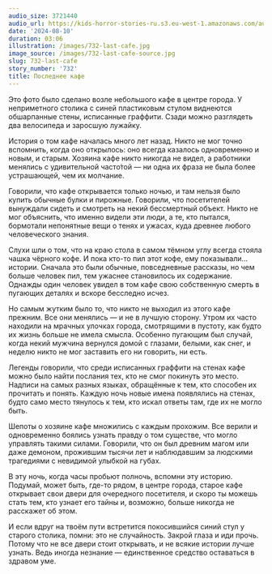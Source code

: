 ```yaml
---
audio_size: 3721440
audio_url: https://kids-horror-stories-ru.s3.eu-west-1.amazonaws.com/audio/732-last-cafe.mp3
date: '2024-08-10'
duration: 03:06
illustration: /images/732-last-cafe.jpg
image_source: /images/732-last-cafe-source.jpg
slug: 732-last-cafe
story_number: '732'
title: Последнее кафе
---
```


Это фото было сделано возле небольшого кафе в центре города. У неприметного столика с синей пластиковым стулом виднеются обшарпанные стены, исписанные граффити. Сзади можно разглядеть два велосипеда и заросшую лужайку.

История о том кафе началась много лет назад. Никто не мог точно вспомнить, когда оно открылось: оно всегда казалось одновременно и новым, и старым. Хозяина кафе никто никогда не видел, а работники менялись с удивительной часто́той — ни одна их фраза не была более устрашающей, чем их молчание.

Говорили, что кафе открывается только ночью, и там нельзя было купить обычные булки и пирожные. Говорили, что посетителей вынуждали сидеть и смотреть на некий бессмертный объект. Никто не мог объяснить, что именно видели эти люди, а те, кто пытался, бормотали непонятные вещи о тенях и ужасах, куда древнее любого человеческого знания.

Слухи шли о том, что на краю стола в самом тёмном углу всегда стояла чашка чёрного кофе. И пока кто-то пил этот кофе, ему показывали… истории. Сначала это были обычные, повседневные рассказы, но чем больше человек пил, тем ужаснее становилось их содержание. Однажды один человек увидел в том кафе свою собственную смерть в пугающих деталях и вскоре бесследно исчез.

Но самым жутким было то, что никто не выходил из этого кафе прежним. Все они менялись — и не в лучшую сторону. Утром их часто находили на мрачных улочках города, смотрящими в пустоту, как будто их жизнь больше не имела смысла. Особенно пугающим был случай, когда некий мужчина вернулся домой с глазами, белыми, как снег, и неделю никто не мог заставить его ни говорить, ни есть.

Легенды говорили, что среди исписанных граффити на стенах кафе можно было найти послания тех, кто не смог покинуть это место. Надписи на самых разных языках, обращённые к тем, кто способен их прочитать и понять. Каждую ночь новые имена появлялись на стенах, будто само место тянулось к тем, кто искал ответы там, где их не могло быть.

Шепоты о хозяине кафе множились с каждым прохожим. Все верили и одновременно боялись узнать правду о том существе, что могло управлять такими силами. Говорили, что он был древним магом или даже демоном, прожившим тысячи лет и наблюдавшим за людскими трагедиями с невидимой улыбкой на губах.

В эту ночь, когда часы пробьют полночь, вспомни эту историю. Подумай, может быть, где-то рядом, в центре города, старое кафе открывает свои двери для очередного посетителя, и скоро ты можешь стать тем, кто узнает его тайны и, возможно, больше никогда не расскажет об этом.

И если вдруг на твоём пути встретится покосившийся синий стул у старого столика, помни: это не случайность. Закрой глаза и иди прочь. Потому что не все двери стоит открывать, и не всякие истории лучше узнать. Ведь иногда незнание — единственное средство оставаться в здравом уме.